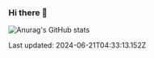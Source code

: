 ### Hi there 👋

![Anurag's GitHub stats](https://github-readme-stats.vercel.app/api?username=Damagucci-Juice&show_icons=true&theme=tokyonight)

<!--
**Damagucci-Juice/Damagucci-Juice** is a ✨ _special_ ✨ repository because its `README.md` (this file) appears on your GitHub profile.

Here are some ideas to get you started:

- 🔭 I’m currently working on ...
- 🌱 I’m currently learning ...
- 👯 I’m looking to collaborate on ...
- 🤔 I’m looking for help with ...
- 💬 Ask me about ...
- 📫 How to reach me: ...
- 😄 Pronouns: ...
- ⚡ Fun fact: ...
-->

Last updated: 2024-06-21T04:33:13.152Z